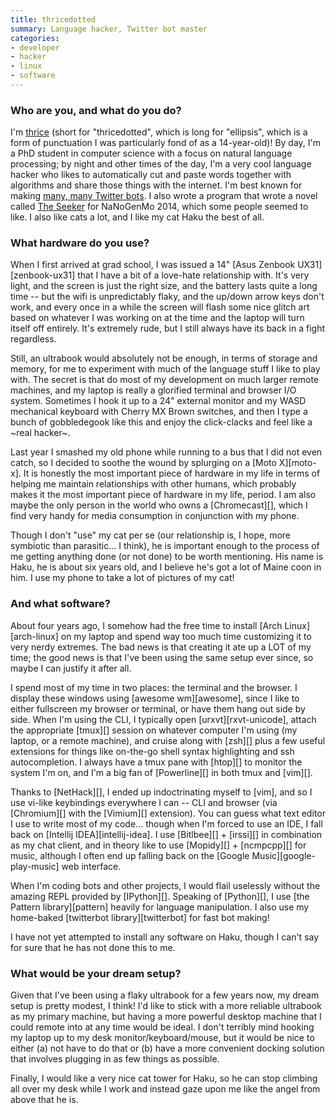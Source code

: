 ```yaml
---
title: thricedotted
summary: Language hacker, Twitter bot master
categories:
- developer
- hacker
- linux
- software
---
```


### Who are you, and what do you do?

I'm [thrice](http://lczzz.me/ "thricedotted's website.") (short for "thricedotted", which is long for "ellipsis", which is a form of punctuation I was particularly fond of as a 14-year-old)! By day, I'm a PhD student in computer science with a focus on natural language processing; by night and other times of the day, I'm a very cool language hacker who likes to automatically cut and paste words together with algorithms and share those things with the internet. I'm best known for making [many, many Twitter bots](https://twitter.com/thricedotted/lists/thricedotted-bottes "thricedotted's Twitter bots."). I also wrote a program that wrote a novel called [The Seeker](https://github.com/thricedotted/theseeker/ "thricedotted's 2014 NaNoGenMo entry, on GitHub.") for NaNoGenMo 2014, which some people seemed to like. I also like cats a lot, and I like my cat Haku the best of all.

### What hardware do you use?

When I first arrived at grad school, I was issued a 14" [Asus Zenbook UX31][zenbook-ux31] that I have a bit of a love-hate relationship with. It's very light, and the screen is just the right size, and the battery lasts quite a long time -- but the wifi is unpredictably flaky, and the up/down arrow keys don't work, and every once in a while the screen will flash some nice glitch art based on whatever I was working on at the time and the laptop will turn itself off entirely. It's extremely rude, but I still always have its back in a fight regardless.

Still, an ultrabook would absolutely not be enough, in terms of storage and memory, for me to experiment with much of the language stuff I like to play with. The secret is that do most of my development on much larger remote machines, and my laptop is really a glorified terminal and browser I/O system. Sometimes I hook it up to a 24" external monitor and my WASD mechanical keyboard with Cherry MX Brown switches, and then I type a bunch of gobbledegook like this and enjoy the click-clacks and feel like a ~real hacker~.

Last year I smashed my old phone while running to a bus that I did not even catch, so I decided to soothe the wound by splurging on a [Moto X][moto-x]. It is honestly the most important piece of hardware in my life in terms of helping me maintain relationships with other humans, which probably makes it the most important piece of hardware in my life, period. I am also maybe the only person in the world who owns a [Chromecast][], which I find very handy for media consumption in conjunction with my phone.

Though I don't "use" my cat per se (our relationship is, I hope, more symbiotic than parasitic... I think), he is important enough to the process of me getting anything done (or not done) to be worth mentioning. His name is Haku, he is about six years old, and I believe he's got a lot of Maine coon in him. I use my phone to take a lot of pictures of my cat!

### And what software?

About four years ago, I somehow had the free time to install [Arch Linux][arch-linux] on my laptop and spend way too much time customizing it to very nerdy extremes. The bad news is that creating it ate up a LOT of my time; the good news is that I've been using the same setup ever since, so maybe I can justify it after all.

I spend most of my time in two places: the terminal and the browser. I display these windows using [awesome wm][awesome], since I like to either fullscreen my browser or terminal, or have them hang out side by side. When I'm using the CLI, I typically open [urxvt][rxvt-unicode], attach the appropriate [tmux][] session on whatever computer I'm using (my laptop, or a remote machine), and cruise along with [zsh][] plus a few useful extensions for things like on-the-go shell syntax highlighting and ssh autocompletion. I always have a tmux pane with [htop][] to monitor the system I'm on, and I'm a big fan of [Powerline][] in both tmux and [vim][].

Thanks to [NetHack][], I ended up indoctrinating myself to [vim], and so I use vi-like keybindings everywhere I can -- CLI and browser (via [Chromium][] with the [Vimium][] extension). You can guess what text editor I use to write most of my code... though when I'm forced to use an IDE, I fall back on [Intellij IDEA][intellij-idea]. I use [Bitlbee][] + [irssi][] in combination as my chat client, and in theory like to use [Mopidy][] + [ncmpcpp][] for music, although I often end up falling back on the [Google Music][google-play-music] web interface.

When I'm coding bots and other projects, I would flail uselessly without the amazing REPL provided by [IPython][]. Speaking of [Python][], I use [the Pattern library][pattern] heavily for language manipulation. I also use my home-baked [twitterbot library][twitterbot] for fast bot making!

I have not yet attempted to install any software on Haku, though I can't say for sure that he has not done this to me.

### What would be your dream setup?

Given that I've been using a flaky ultrabook for a few years now, my dream setup is pretty modest, I think! I'd like to stick with a more reliable ultrabook as my primary machine, but having a more powerful desktop machine that I could remote into at any time would be ideal. I don't terribly mind hooking my laptop up to my desk monitor/keyboard/mouse, but it would be nice to either (a) not have to do that or (b) have a more convenient docking solution that involves plugging in as few things as possible.

Finally, I would like a very nice cat tower for Haku, so he can stop climbing all over my desk while I work and instead gaze upon me like the angel from above that he is.